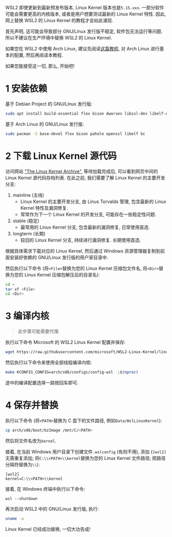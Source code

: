 WSL2 即使更新到最新预发布版本, Linux Kernel 版本也是`5.15.xxx`. 一部分软件可能会需要更高的内核版本, 或者是用户想要测试最新的 Linux Kernel 特性. 因此, 网上替换 WSL2 的 Linux Kernel 的教程才会如此涌现.

首先声明, 这可能会导致部分 GNU/Linux 发行版不稳定, 软件包无法运行等问题. 所以不建议在生产环境中替换 WSL2 的 Linux Kernel.

如果您在 WSL2 中使用 Arch Linux, 建议先阅读[这篇教程](https://MaxLHy0424.github.io/post/2.html), 对 Arch Linux 进行基本的配置, 然后再阅读本教程.

如果您能接受这一切, 那么, 开始吧!

# 1 安装依赖

基于 Debian Project 的 GNU/Linux 发行版:
```Bash
sudo apt install build-essential flex bison dwarves libssl-dev libelf-dev
```

基于 Arch Linux 的 GNU/Linux 发行版:
```Bash
sudo pacman -S base-devel flex bison pahole openssl libelf bc
```

# 2 下载 Linux Kernel 源代码

访问网站 ["The Linux Kernel Archive"](https://kernel.org), 等待加载完成后, 可以看到网页中间的 Linux Kernel 源代码存档列表. 在此之前, 我们需要了解 Linux Kernel 的主要开发分支:

1. mainline (主线)
    - Linux Kernel 的主要开发分支, 由 Linus Torvalds 管理, 包含最新的 Linux Kernel 特性及漏洞修复.
    - 常常作为下一个 Linux Kernel 的开发分支, 可能存在一些稳定性问题.
2. stable (稳定)
    - 最常用的 Linux Kernel 分支, 包含最新的漏洞修复, 日常使用首选.
3. longterm (长期)
    - 较旧的 Linux Kernel 分支, 持续进行漏洞修复. 长期使用首选.

根据具体需求下载对应的 Linux Kernel, 然后通过 Windows 资源管理器复制到前面安装好依赖的 GNU/Linux 发行版的用户家目录中.

然后执行以下命令 (将`<File>`替换为您的 Linux Kernel 压缩包文件名, 将`<Dir>`替换为您的 Linux Kernel 压缩包解压后的目录名):
```Bash
cd ~
tar xf <File>
cd <Dir>
```

# 3 编译内核

> 此步骤可能需要代理.

执行以下命令 Microsoft 的 WSL2 Linux Kernel 配置并保存:
```Bash
wget https://raw.githubusercontent.com/microsoft/WSL2-Linux-Kernel/linux-msft-wsl-6.1.y/arch/x86/configs/config-wsl -O arch/x86/configs/config-wsl
```

然后执行以下命令来使用全部线程编译内核:
```Bash
make KCONFIG_CONFIG=arch/x86/configs/config-wsl -j$(nproc)
```

途中的编译配置选择一路按回车即可.

# 4 保存并替换

执行以下命令 (将`<PATH>`替换为 C 盘下的文件路径, 例如`Data/WslLinuxKernel`):
```Bash
cp arch/x86/boot/bzImage /mnt/C/<PATH>
```
然后将文件名改为`kernel`.

接着, 在当前 Windows 用户目录下创建文件`.wslconfig` (有则不用), 添加 (`[wsl2]`无需重复添加; 将`C:\\<PATH>\\kernel`替换为您的 Linux Kernel 文件路径; 把路径分隔符替换为`\\`):
```
[wsl2]
kernel=C:\\<PATH>\\kernel 
```

接着, 在 Windows 终端中执行以下命令:
```Batch
wsl --shutdown
```

再次启动 WSL2 中的 GNU/Linux 发行版, 执行:
```Bash
uname -a
```

Linux Kernel 已经成功替换, 一切大功告成!